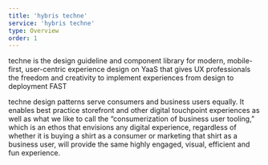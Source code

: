```yaml
---
title: 'hybris techne'
service: 'hybris techne'
type: Overview
order: 1
---
```


techne is the design guideline and component library for modern, mobile-first, user-centric experience design on YaaS that gives UX professionals the freedom and creativity to implement experiences from design to deployment FAST

techne design patterns serve consumers and business users equally. It enables best practice storefront and other digital touchpoint experiences as well as what we like to call the “consumerization of business user tooling,” which is an ethos that envisions any digital experience, regardless of whether it is buying a shirt as a consumer or marketing that shirt as a business user, will provide the same highly engaged, visual, efficient and fun experience.
